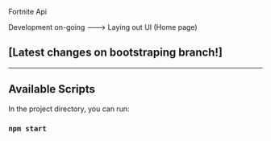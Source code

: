 Fortnite Api 

Development on-going  ---> Laying out UI (Home page)

## [Latest changes on bootstraping branch!]

----------------------------------------------------------

## Available Scripts

In the project directory, you can run:

### `npm start`

